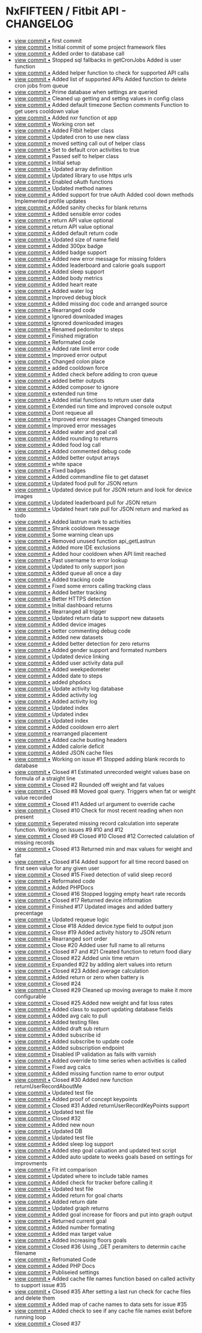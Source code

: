 NxFIFTEEN / Fitbit API - CHANGELOG
==================================

* [view commit &bull;](https://nxfifteen.me.uk/gitlab/nx-fitness/nxfitbit-core/commit/bed47b7a8baf29fabbb6a984d995c698c1cb0a68) first commit
* [view commit &bull;](https://nxfifteen.me.uk/gitlab/nx-fitness/nxfitbit-core/commit/61c53958b763bf210c78ec5bfa4ca8a80894d977) Initial commit of some project framework files
* [view commit &bull;](https://nxfifteen.me.uk/gitlab/nx-fitness/nxfitbit-core/commit/e4adaaee614d00e763bed30e0e1db34195a156f0) Added order to database call
* [view commit &bull;](https://nxfifteen.me.uk/gitlab/nx-fitness/nxfitbit-core/commit/0241086e66c44d9a3c35420e3bd9a85881bef84f) Stopped sql fallbacks in getCronJobs Added is user function
* [view commit &bull;](https://nxfifteen.me.uk/gitlab/nx-fitness/nxfitbit-core/commit/436145b12e7610ae1c7d440abb5b092d7d93173f) Added helper function to check for supported API calls
* [view commit &bull;](https://nxfifteen.me.uk/gitlab/nx-fitness/nxfitbit-core/commit/9421343109e153648c96011235a61700cfdebdf9) Added list of supported APIs Added function to delete cron jobs from queue
* [view commit &bull;](https://nxfifteen.me.uk/gitlab/nx-fitness/nxfitbit-core/commit/5eaaa564bcff03e3aafef2a04d0261db7b7730d3) Prime database when settings are queried
* [view commit &bull;](https://nxfifteen.me.uk/gitlab/nx-fitness/nxfitbit-core/commit/5d5a6f1068316ef93e08556bc2477d1bc32bcd02) Cleaned up getting and setting values in config class
* [view commit &bull;](https://nxfifteen.me.uk/gitlab/nx-fitness/nxfitbit-core/commit/b77e051f577dc12f04eb94868636307ee1748cda) Added default timezone Section comments Function to get users cooldown value
* [view commit &bull;](https://nxfifteen.me.uk/gitlab/nx-fitness/nxfitbit-core/commit/cd985191c0775c71a3f9321532aa3059559e4525) Added nxr function ot app
* [view commit &bull;](https://nxfifteen.me.uk/gitlab/nx-fitness/nxfitbit-core/commit/cffd50d44f34d368f6fbef22ad7ef70030311b39) Working cron set
* [view commit &bull;](https://nxfifteen.me.uk/gitlab/nx-fitness/nxfitbit-core/commit/a044c4bf12aa3ae1581ad4f1ec01296b5921e71c) Added Fitbit helper class
* [view commit &bull;](https://nxfifteen.me.uk/gitlab/nx-fitness/nxfitbit-core/commit/b707f30819dbf51a6f6f60f41dd7daa9e0521dd7) Updated cron to use new class
* [view commit &bull;](https://nxfifteen.me.uk/gitlab/nx-fitness/nxfitbit-core/commit/a08f1664d7abbb6e84b2d04a866a3946b48a9f84) moved setting call out of helper class
* [view commit &bull;](https://nxfifteen.me.uk/gitlab/nx-fitness/nxfitbit-core/commit/214397712e2130b88e2c43a7090e8169138313e5) Set to default cron activities to true
* [view commit &bull;](https://nxfifteen.me.uk/gitlab/nx-fitness/nxfitbit-core/commit/5795bd1a840d233eb386b64d2ce28bf5e43f25e9) Passed self to helper class
* [view commit &bull;](https://nxfifteen.me.uk/gitlab/nx-fitness/nxfitbit-core/commit/ad7465fbb394678eeff610d417952b8b82c75a72) Initial setup
* [view commit &bull;](https://nxfifteen.me.uk/gitlab/nx-fitness/nxfitbit-core/commit/a169b0dd615fcc226a2625b77de1e892a5e7afe4) Updated array definition
* [view commit &bull;](https://nxfifteen.me.uk/gitlab/nx-fitness/nxfitbit-core/commit/356931e19ad257d63781a89fbe3229bc7103f485) Updated library to use https urls
* [view commit &bull;](https://nxfifteen.me.uk/gitlab/nx-fitness/nxfitbit-core/commit/1273939c7bd8565881fdf041c72290b5683869de) Enabled oAuth functions
* [view commit &bull;](https://nxfifteen.me.uk/gitlab/nx-fitness/nxfitbit-core/commit/cf96137b749373ab7b33f4ab2dbd91365c435454) Updated method names
* [view commit &bull;](https://nxfifteen.me.uk/gitlab/nx-fitness/nxfitbit-core/commit/2169013fc9057cacee874b431577526f034e58c8) Added support for true oAuth Added cool down methods Implemented profile updates
* [view commit &bull;](https://nxfifteen.me.uk/gitlab/nx-fitness/nxfitbit-core/commit/e774a07442d04080c41ce5c775bc5ff4e500481b) Added sanity checks for blank returns
* [view commit &bull;](https://nxfifteen.me.uk/gitlab/nx-fitness/nxfitbit-core/commit/a54cca6ac09d5f291b75e8256471c3d6e9a4986d) Added sensible error codes
* [view commit &bull;](https://nxfifteen.me.uk/gitlab/nx-fitness/nxfitbit-core/commit/f8b7b65efd3352e0a4258ac359701841a42a54ea) return API value optional
* [view commit &bull;](https://nxfifteen.me.uk/gitlab/nx-fitness/nxfitbit-core/commit/d778da31ab1ac3ae80d3ff97d42d999df3ed5c9a) return API value optional
* [view commit &bull;](https://nxfifteen.me.uk/gitlab/nx-fitness/nxfitbit-core/commit/b78984d4c1c194e869bd0d382896aff60cd7bba2) Added default return code
* [view commit &bull;](https://nxfifteen.me.uk/gitlab/nx-fitness/nxfitbit-core/commit/a970bbc8e392cc7d25fd314106f4f5dd9f67a4f4) Updated size of name field
* [view commit &bull;](https://nxfifteen.me.uk/gitlab/nx-fitness/nxfitbit-core/commit/2953a9ea254db30747e1762a10fe57634e9817d2) Added 300px badge
* [view commit &bull;](https://nxfifteen.me.uk/gitlab/nx-fitness/nxfitbit-core/commit/653c1f89dd3daf631027c08e7707efe57535b8cc) Added badge support
* [view commit &bull;](https://nxfifteen.me.uk/gitlab/nx-fitness/nxfitbit-core/commit/b0ace8036f8901ac9b848b727cdb7f49d9fbfe06) Added new error message for missing folders
* [view commit &bull;](https://nxfifteen.me.uk/gitlab/nx-fitness/nxfitbit-core/commit/2b0f8f25fda851075f33b892e787d4b5faefd291) Added leaderboard and calorie goals support
* [view commit &bull;](https://nxfifteen.me.uk/gitlab/nx-fitness/nxfitbit-core/commit/a549fdbb1319f781d5987fa94c41d8c8a68faea4) Added sleep support
* [view commit &bull;](https://nxfifteen.me.uk/gitlab/nx-fitness/nxfitbit-core/commit/ced4f61e67a24bd18421311ac53bcd7ea9e4b65b) Added body metrics
* [view commit &bull;](https://nxfifteen.me.uk/gitlab/nx-fitness/nxfitbit-core/commit/6433e9a9133640042fc9d431565f5e25016bd643) Added heart reate
* [view commit &bull;](https://nxfifteen.me.uk/gitlab/nx-fitness/nxfitbit-core/commit/a6ca679cc59cef357d31d8070fefd640a72075ba) Added water log
* [view commit &bull;](https://nxfifteen.me.uk/gitlab/nx-fitness/nxfitbit-core/commit/26c711556fb6b06eed3dd10a63a7986ff8f34cb6) Inproved debug block
* [view commit &bull;](https://nxfifteen.me.uk/gitlab/nx-fitness/nxfitbit-core/commit/747f6d33d927c99c4f4dbdbc51626ec548da4371) Added missing doc code and arranged source
* [view commit &bull;](https://nxfifteen.me.uk/gitlab/nx-fitness/nxfitbit-core/commit/aeaef481ce8d77bfe126437868b13795c112bd79) Rearranged code
* [view commit &bull;](https://nxfifteen.me.uk/gitlab/nx-fitness/nxfitbit-core/commit/8fa1a6974cced28771f59324a1779ed8e0efa96a) Ignored downloaded images
* [view commit &bull;](https://nxfifteen.me.uk/gitlab/nx-fitness/nxfitbit-core/commit/85404ee0addd7e9350bfedac63c02b93badda69f) Ignored downloaded images
* [view commit &bull;](https://nxfifteen.me.uk/gitlab/nx-fitness/nxfitbit-core/commit/4cadb7bf01605f141fad633cb42509fa08892548) Renamed pedomitor to steps
* [view commit &bull;](https://nxfifteen.me.uk/gitlab/nx-fitness/nxfitbit-core/commit/d3e6ea6b5b188743445f3c6d3e8a65fdd293fdcf) Finished migration
* [view commit &bull;](https://nxfifteen.me.uk/gitlab/nx-fitness/nxfitbit-core/commit/d790f95c1b65a61eb1e6a0806501ef0fdf9dc32d) Reformated code
* [view commit &bull;](https://nxfifteen.me.uk/gitlab/nx-fitness/nxfitbit-core/commit/e5c41cb28bf9714d844cee1b40f03878fc0148e4) Added rate limit error code
* [view commit &bull;](https://nxfifteen.me.uk/gitlab/nx-fitness/nxfitbit-core/commit/f8c01fa498a1a34512aba07b295c74eee6375275) Improved error output
* [view commit &bull;](https://nxfifteen.me.uk/gitlab/nx-fitness/nxfitbit-core/commit/b08033f41f6281e17a2936f68d1d3175c22514df) Changed colon place
* [view commit &bull;](https://nxfifteen.me.uk/gitlab/nx-fitness/nxfitbit-core/commit/c829faae6e675f85b832331739e6aacdd3547b87) added cooldown force
* [view commit &bull;](https://nxfifteen.me.uk/gitlab/nx-fitness/nxfitbit-core/commit/79f7c695cb59a0d991ee2ed79d074674dfeba34c) Added check before adding to cron queue
* [view commit &bull;](https://nxfifteen.me.uk/gitlab/nx-fitness/nxfitbit-core/commit/3918c7f5fa9dd5f9860788df42f3190bf8b4cd22) added better outputs
* [view commit &bull;](https://nxfifteen.me.uk/gitlab/nx-fitness/nxfitbit-core/commit/81ea637aab236c0dde8c5713b5127b0ca4151f7a) Added composer to ignore
* [view commit &bull;](https://nxfifteen.me.uk/gitlab/nx-fitness/nxfitbit-core/commit/42c807fc5c50edd778e6dce67f887b62555e6e7e) extended run time
* [view commit &bull;](https://nxfifteen.me.uk/gitlab/nx-fitness/nxfitbit-core/commit/6a1d17104dcbbdca7ef4b65851078afe439f2e7e) Added intial functions to return user data
* [view commit &bull;](https://nxfifteen.me.uk/gitlab/nx-fitness/nxfitbit-core/commit/d21cafb412fc43266f27cb3dbba7056234ef8786) Extended run time and improved console output
* [view commit &bull;](https://nxfifteen.me.uk/gitlab/nx-fitness/nxfitbit-core/commit/6e1c44ddb434c03bfb9d8eb182c115472d3833da) Dont requeue all
* [view commit &bull;](https://nxfifteen.me.uk/gitlab/nx-fitness/nxfitbit-core/commit/b43acb56acf31353bd090e1eceae5849a6c6f0cb) Improved error messages Changed timeouts
* [view commit &bull;](https://nxfifteen.me.uk/gitlab/nx-fitness/nxfitbit-core/commit/a2e4a42fd767c943cc32051a0e993106afac11ec) Improved error messages
* [view commit &bull;](https://nxfifteen.me.uk/gitlab/nx-fitness/nxfitbit-core/commit/3ca96fc187d036df45b0970497adeb0a906c5834) Added water and goal call
* [view commit &bull;](https://nxfifteen.me.uk/gitlab/nx-fitness/nxfitbit-core/commit/f33eb18859ea4ced643fcfb4aaa8004ea9116a7b) Added rounding to returns
* [view commit &bull;](https://nxfifteen.me.uk/gitlab/nx-fitness/nxfitbit-core/commit/42daf814f9df8366151eba38b522c1583e8cd8dc) Added food log call
* [view commit &bull;](https://nxfifteen.me.uk/gitlab/nx-fitness/nxfitbit-core/commit/92d7977be7ede6fbd0b6a7e1fd1b7837e8acfdb4) Added commented debug code
* [view commit &bull;](https://nxfifteen.me.uk/gitlab/nx-fitness/nxfitbit-core/commit/540f4808767676f9f34af7b90f71ef5a196844c5) Added better output arrays
* [view commit &bull;](https://nxfifteen.me.uk/gitlab/nx-fitness/nxfitbit-core/commit/b34e11615d78788aedef59dc2ddd3de2e97beb78) white space
* [view commit &bull;](https://nxfifteen.me.uk/gitlab/nx-fitness/nxfitbit-core/commit/a935cadb4d4549b1b7b2c30734e53b524c2ada3a) Fixed badges
* [view commit &bull;](https://nxfifteen.me.uk/gitlab/nx-fitness/nxfitbit-core/commit/7ed6bbd9d78eed8e5fc059d92261252fbb69e318) Added commandline file to get dataset
* [view commit &bull;](https://nxfifteen.me.uk/gitlab/nx-fitness/nxfitbit-core/commit/fd5234411b9d4ede5f6f69492c120d4c9ced05bb) Updated food pull for JSON return
* [view commit &bull;](https://nxfifteen.me.uk/gitlab/nx-fitness/nxfitbit-core/commit/946d5747b117e89399747b4e021b3f7f78f2bc06) Updated device pull for JSON return and look for device images
* [view commit &bull;](https://nxfifteen.me.uk/gitlab/nx-fitness/nxfitbit-core/commit/1a0bfec69ec4629efdeefad2832d060024026c5a) Updated leaderboard pull for JSON return
* [view commit &bull;](https://nxfifteen.me.uk/gitlab/nx-fitness/nxfitbit-core/commit/491532015d1b48dee153833795c639e612900d38) Updated heart rate pull for JSON return and marked as todo
* [view commit &bull;](https://nxfifteen.me.uk/gitlab/nx-fitness/nxfitbit-core/commit/5541724dee44f0be8933f72ea3d4c2570d44a10f) Added lastrun mark to activities
* [view commit &bull;](https://nxfifteen.me.uk/gitlab/nx-fitness/nxfitbit-core/commit/b9418d2a9309de41dbfe0c71a173d1bd18f7372c) Shrank cooldown message
* [view commit &bull;](https://nxfifteen.me.uk/gitlab/nx-fitness/nxfitbit-core/commit/95783b354f2a911fb54836cae06b2ee51afcd6e6) Some warning clean ups
* [view commit &bull;](https://nxfifteen.me.uk/gitlab/nx-fitness/nxfitbit-core/commit/02e1de7f4872e7ae941ea1ad5c2c854939657e65) Removed unused function api_getLastrun
* [view commit &bull;](https://nxfifteen.me.uk/gitlab/nx-fitness/nxfitbit-core/commit/f3a56b579df478f4e2cb9fcdb92919754b9dcf20) Added more IDE exclusions
* [view commit &bull;](https://nxfifteen.me.uk/gitlab/nx-fitness/nxfitbit-core/commit/283bcb3e4dacb451c1e4b5aa9f29e18f17e19f65) Added hour cooldown when API limit reached
* [view commit &bull;](https://nxfifteen.me.uk/gitlab/nx-fitness/nxfitbit-core/commit/28dec5c3c31d5302935caae72c3fc2f10f195d19) Past username to error lookup
* [view commit &bull;](https://nxfifteen.me.uk/gitlab/nx-fitness/nxfitbit-core/commit/5272bc3dfc2eb77c08f6dd06ff967ecc1ded18fc) Updated to only support json
* [view commit &bull;](https://nxfifteen.me.uk/gitlab/nx-fitness/nxfitbit-core/commit/2ae5af456e52361539f6a0b5cc342cd5b2488a6f) Added queue all once a day
* [view commit &bull;](https://nxfifteen.me.uk/gitlab/nx-fitness/nxfitbit-core/commit/1c553fc4dc98bd7fef10a12a9ffb93fccb1b3422) Added tracking code
* [view commit &bull;](https://nxfifteen.me.uk/gitlab/nx-fitness/nxfitbit-core/commit/82af73a93ebfa8a77f448ea2339b832be8ab9b3a) Fixed some errors calling tracking class
* [view commit &bull;](https://nxfifteen.me.uk/gitlab/nx-fitness/nxfitbit-core/commit/240112c72d4652ee17056179f45d1ebddf99b155) Added better tracking
* [view commit &bull;](https://nxfifteen.me.uk/gitlab/nx-fitness/nxfitbit-core/commit/72d46e7df5562bff7a0d5e6dd8f3043d14493b89) Better HTTPS detection
* [view commit &bull;](https://nxfifteen.me.uk/gitlab/nx-fitness/nxfitbit-core/commit/4504dda930c89a411f97ca2b7fd35999019c4d82) Initial dashboard returns
* [view commit &bull;](https://nxfifteen.me.uk/gitlab/nx-fitness/nxfitbit-core/commit/a7e71ccb3c6ba2e9c75a07211660bba102dab8e6) Rearranged all trigger
* [view commit &bull;](https://nxfifteen.me.uk/gitlab/nx-fitness/nxfitbit-core/commit/ef28f212a3e234b5a73a86264987b45a263cbab5) Updated return data to support new datasets
* [view commit &bull;](https://nxfifteen.me.uk/gitlab/nx-fitness/nxfitbit-core/commit/e2729b0048b7c0d618f857065f0a92ed143be015) Added device images
* [view commit &bull;](https://nxfifteen.me.uk/gitlab/nx-fitness/nxfitbit-core/commit/18de94a52a084cf9457edffc7a19ea02dd269dd8) better commenting debug code
* [view commit &bull;](https://nxfifteen.me.uk/gitlab/nx-fitness/nxfitbit-core/commit/4adf51a13c27167007be1af154d5285918f4b148) Added new datasets
* [view commit &bull;](https://nxfifteen.me.uk/gitlab/nx-fitness/nxfitbit-core/commit/3f9d53fc3ab65b842df1abddd547c93aaf2e5a8b) Added better detection for zero returns
* [view commit &bull;](https://nxfifteen.me.uk/gitlab/nx-fitness/nxfitbit-core/commit/cb6042e9081895331204975c1bee99295d6246fc) Added gender support and formated numbers
* [view commit &bull;](https://nxfifteen.me.uk/gitlab/nx-fitness/nxfitbit-core/commit/fc1a112721ed40748d81f0de077e86c579da0727) Updated device linking
* [view commit &bull;](https://nxfifteen.me.uk/gitlab/nx-fitness/nxfitbit-core/commit/167ef7c817b1083afcf710832ae364fb8db51564) Added user activity data pull
* [view commit &bull;](https://nxfifteen.me.uk/gitlab/nx-fitness/nxfitbit-core/commit/8434af1f05ebefbc3d755d294a44b7473ab1dec8) Added weekpedometer
* [view commit &bull;](https://nxfifteen.me.uk/gitlab/nx-fitness/nxfitbit-core/commit/0e21228df8768b82ab7d911ea38c76eea560461c) Added date to steps
* [view commit &bull;](https://nxfifteen.me.uk/gitlab/nx-fitness/nxfitbit-core/commit/38b8a84ae10cedc5510da7fab820115b510c70ab) added phpdocs
* [view commit &bull;](https://nxfifteen.me.uk/gitlab/nx-fitness/nxfitbit-core/commit/a31c15d6fc05cc25077c83324ce377d51ded55b1) Update activity log database
* [view commit &bull;](https://nxfifteen.me.uk/gitlab/nx-fitness/nxfitbit-core/commit/9b9e759e3dfbcbe1acf946863f6f44150584f50c) Added activity log
* [view commit &bull;](https://nxfifteen.me.uk/gitlab/nx-fitness/nxfitbit-core/commit/3600e2692b39a1b70aa0debd104e87fb19d224d3) Added activity log
* [view commit &bull;](https://nxfifteen.me.uk/gitlab/nx-fitness/nxfitbit-core/commit/9c78b56a0d18c8109f914ef2da109bc7f19de608) Updated index
* [view commit &bull;](https://nxfifteen.me.uk/gitlab/nx-fitness/nxfitbit-core/commit/cd0c853b25f18ac92d8f5b966aab0a937b45c6ad) Updated index
* [view commit &bull;](https://nxfifteen.me.uk/gitlab/nx-fitness/nxfitbit-core/commit/14727464ea639ecce9008a7fb07f89b73fdf6d59) Updated index
* [view commit &bull;](https://nxfifteen.me.uk/gitlab/nx-fitness/nxfitbit-core/commit/671df126e4109354834f85e0310d4b75bc876a1b) Added cooldown erro alert
* [view commit &bull;](https://nxfifteen.me.uk/gitlab/nx-fitness/nxfitbit-core/commit/bd198949551af7b7b8045d8ae72ad13a7e76e92b) rearranged placement
* [view commit &bull;](https://nxfifteen.me.uk/gitlab/nx-fitness/nxfitbit-core/commit/f047e93eb49001dff4e4dd4772d2e1e44a575a95) Added cache busting headers
* [view commit &bull;](https://nxfifteen.me.uk/gitlab/nx-fitness/nxfitbit-core/commit/a812863389be2d187358b0eca36bd08a0f29298a) Added calorie deficit
* [view commit &bull;](https://nxfifteen.me.uk/gitlab/nx-fitness/nxfitbit-core/commit/25a1c060cfa18ac46ed1d40dcfa646c7b158b427) Added JSON cache files
* [view commit &bull;](https://nxfifteen.me.uk/gitlab/nx-fitness/nxfitbit-core/commit/5ca6005e5fc15bf2b972f26f11599c6cc5f70a58) Working on issue #1 Stopped adding blank records to database
* [view commit &bull;](https://nxfifteen.me.uk/gitlab/nx-fitness/nxfitbit-core/commit/b23a4b81ef17c2977626b056b625d7227c01035a) Closed #1 Estimated unrecorded weight values base on formula of a straight line
* [view commit &bull;](https://nxfifteen.me.uk/gitlab/nx-fitness/nxfitbit-core/commit/df2edf27b24bcbee38877f5e3ffd21ad3ec7186c) Closed #2 Rounded off weight and fat values
* [view commit &bull;](https://nxfifteen.me.uk/gitlab/nx-fitness/nxfitbit-core/commit/9847d49970eb997b36cb7a87c5e280ccde81e303) Closed #8 Moved goal query. Triggers when fat or weight value recorded
* [view commit &bull;](https://nxfifteen.me.uk/gitlab/nx-fitness/nxfitbit-core/commit/24a228b5fab5ee87442a0beccd5683bb2dd250e6) Closed #11 Added url argument to override cache
* [view commit &bull;](https://nxfifteen.me.uk/gitlab/nx-fitness/nxfitbit-core/commit/2c21ef6ab2a0e61e348aab4d3d6d421348bce2f1) Closed #10 Check for most recent reading when non present
* [view commit &bull;](https://nxfifteen.me.uk/gitlab/nx-fitness/nxfitbit-core/commit/bef122a93ff6af306bd74185507791d955ce4f85) Seperated missing record calculation into seperate function. Working on issues #9 #10 and #12
* [view commit &bull;](https://nxfifteen.me.uk/gitlab/nx-fitness/nxfitbit-core/commit/31a39c39ef3490e65909537517143e67c8121d8c) Closed #9 Closed #10 Closed #12 Corrected calulation of missing records
* [view commit &bull;](https://nxfifteen.me.uk/gitlab/nx-fitness/nxfitbit-core/commit/25db649857161d66e1d3e413e031adc49504bfaa) Closed #13 Returned min and max values for weight and fat
* [view commit &bull;](https://nxfifteen.me.uk/gitlab/nx-fitness/nxfitbit-core/commit/34d3c18ce245bcb97cc6caeb4e13afc17c72fcc9) Closed #14 Added support for all time record based on first seen value for any given user
* [view commit &bull;](https://nxfifteen.me.uk/gitlab/nx-fitness/nxfitbit-core/commit/3c6cbc7c9112b4237a2bf852000a677bac03d135) Closed #15 Fixed detection of valid sleep record
* [view commit &bull;](https://nxfifteen.me.uk/gitlab/nx-fitness/nxfitbit-core/commit/aaf2a7e75b6f1a567d977f7038a80fe346b36db0) Reformated code
* [view commit &bull;](https://nxfifteen.me.uk/gitlab/nx-fitness/nxfitbit-core/commit/d9b4735cc00e89178d17448ca6f6d98c01ae296d) Added PHPDocs
* [view commit &bull;](https://nxfifteen.me.uk/gitlab/nx-fitness/nxfitbit-core/commit/78d5636f2ff54b4de4b53456ed50ba855072ebfa) Closed #16 Stopped logging empty heart rate records
* [view commit &bull;](https://nxfifteen.me.uk/gitlab/nx-fitness/nxfitbit-core/commit/5be14a6b3c8dd3d23ab2277c0d0cbb4959591ded) Closed #17 Returned device information
* [view commit &bull;](https://nxfifteen.me.uk/gitlab/nx-fitness/nxfitbit-core/commit/2a36e8dd441f0f367ad80c9c0b0a0b9f8c707327) Finished #17 Updated images and added battery precentage
* [view commit &bull;](https://nxfifteen.me.uk/gitlab/nx-fitness/nxfitbit-core/commit/d6cd3ab8c9b5b38a7124683e236f74a3253088ae) Updated requeue logic
* [view commit &bull;](https://nxfifteen.me.uk/gitlab/nx-fitness/nxfitbit-core/commit/7ef0ff92ab716a75230afed9c66b416c754d6447) Close #18 Added device.type field to output json
* [view commit &bull;](https://nxfifteen.me.uk/gitlab/nx-fitness/nxfitbit-core/commit/94f75f4cd232809bf26ab521c18fa2c3bae4cffe) Close #19 Added activity history to JSON return
* [view commit &bull;](https://nxfifteen.me.uk/gitlab/nx-fitness/nxfitbit-core/commit/18feaec099760c3ff162a1d20ae2153a96755817) Rearranged sort order
* [view commit &bull;](https://nxfifteen.me.uk/gitlab/nx-fitness/nxfitbit-core/commit/4d6a8b4acd4a3fb0afab7ffc6585935d013f92a0) Close #20 Added user full name to all returns
* [view commit &bull;](https://nxfifteen.me.uk/gitlab/nx-fitness/nxfitbit-core/commit/1eb70062f667fa8df61fb7215bc618bf3bdb6f0b) Closed #7 and #21 Created function to return food diary
* [view commit &bull;](https://nxfifteen.me.uk/gitlab/nx-fitness/nxfitbit-core/commit/fedf9006f53041ab454265fe594464038b7b5b98) Closed #22 Added unix time return
* [view commit &bull;](https://nxfifteen.me.uk/gitlab/nx-fitness/nxfitbit-core/commit/2cbeb5ced8252b8ef653f3a6289fc859fefb363f) Expanded #22 by adding alert values into return
* [view commit &bull;](https://nxfifteen.me.uk/gitlab/nx-fitness/nxfitbit-core/commit/1af20a19de92630b0dcd59d41ab14ca629995a67) Closed #23 Added average calculation
* [view commit &bull;](https://nxfifteen.me.uk/gitlab/nx-fitness/nxfitbit-core/commit/286a333845cc49d1e73ffd35438aa2151021695a) Added return or zero when battery is
* [view commit &bull;](https://nxfifteen.me.uk/gitlab/nx-fitness/nxfitbit-core/commit/bf6b421bd2e71362155b65abf6e372c7ae393a02) Closed #24
* [view commit &bull;](https://nxfifteen.me.uk/gitlab/nx-fitness/nxfitbit-core/commit/79a0e5c7970008e026c4d1b4e59d0bdb013ac5a2) Closed #29 Cleaned up moving average to make it more configurable
* [view commit &bull;](https://nxfifteen.me.uk/gitlab/nx-fitness/nxfitbit-core/commit/67f843fa6c95e594a6f64b7a7c49b642760d03d7) Closed #25 Added new weight and fat loss rates
* [view commit &bull;](https://nxfifteen.me.uk/gitlab/nx-fitness/nxfitbit-core/commit/4cbd88db5b13df18d095948124207e7f707be1f3) Added class to support updating database fields
* [view commit &bull;](https://nxfifteen.me.uk/gitlab/nx-fitness/nxfitbit-core/commit/9b148f1f883821db14717f1fd78838799bf5fb16) Added avg calc to pull
* [view commit &bull;](https://nxfifteen.me.uk/gitlab/nx-fitness/nxfitbit-core/commit/bcd08504e12be3f930b0535a84f828035d1fbd00) Added testing files
* [view commit &bull;](https://nxfifteen.me.uk/gitlab/nx-fitness/nxfitbit-core/commit/3c5662f3484402c357cc7b27e57498675a7f1433) Added draft sub return
* [view commit &bull;](https://nxfifteen.me.uk/gitlab/nx-fitness/nxfitbit-core/commit/b9756d64863f915e6902991de5309234b23e4b3b) Added subscribe id
* [view commit &bull;](https://nxfifteen.me.uk/gitlab/nx-fitness/nxfitbit-core/commit/500de35671ae1a0472366260fe9f0a3a024af576) Added subscribe to update code
* [view commit &bull;](https://nxfifteen.me.uk/gitlab/nx-fitness/nxfitbit-core/commit/bfd15cbdd952323784c6931981ef1540ce7d0cd0) Added subscription endpoint
* [view commit &bull;](https://nxfifteen.me.uk/gitlab/nx-fitness/nxfitbit-core/commit/d234cf62ce86309f096808eaca3edb73c1d01221) Disabled IP validation as fails with varnish
* [view commit &bull;](https://nxfifteen.me.uk/gitlab/nx-fitness/nxfitbit-core/commit/90e95b4e069ab26d8bdb696414d1efc710fa7b44) Added override to time series when activities is called
* [view commit &bull;](https://nxfifteen.me.uk/gitlab/nx-fitness/nxfitbit-core/commit/e788c15ea2f2262ac12060eb018176b6d5d203ce) Fixed avg calcs
* [view commit &bull;](https://nxfifteen.me.uk/gitlab/nx-fitness/nxfitbit-core/commit/f6b94ce81452abe231c986256c96de93f4b5f3ce) Added missing function name to error output
* [view commit &bull;](https://nxfifteen.me.uk/gitlab/nx-fitness/nxfitbit-core/commit/57a9794d97ba3d4ef1eff7803cb29f9e65f4bde7) Closed #30 Added new function returnUserRecordAboutMe
* [view commit &bull;](https://nxfifteen.me.uk/gitlab/nx-fitness/nxfitbit-core/commit/ecac8960f5f11c83eab318e48122c2828d2059ca) Updated test file
* [view commit &bull;](https://nxfifteen.me.uk/gitlab/nx-fitness/nxfitbit-core/commit/974b18637a4c98baacb591871715917856c3256d) Added proof of concept keypoints
* [view commit &bull;](https://nxfifteen.me.uk/gitlab/nx-fitness/nxfitbit-core/commit/1141f11fe0cf05d4ad6a7561b59bb341378e2647) Closed #31 Added returnUserRecordKeyPoints support
* [view commit &bull;](https://nxfifteen.me.uk/gitlab/nx-fitness/nxfitbit-core/commit/a84ae889d4b9d78aff5dabaf6a7ce6f514270dee) Updated test file
* [view commit &bull;](https://nxfifteen.me.uk/gitlab/nx-fitness/nxfitbit-core/commit/cd1971b76dccbf830a16beff421bef20a6716750) Closed #32
* [view commit &bull;](https://nxfifteen.me.uk/gitlab/nx-fitness/nxfitbit-core/commit/ca4ab0228138105344c0101fbcbd63163653e941) Added new noun
* [view commit &bull;](https://nxfifteen.me.uk/gitlab/nx-fitness/nxfitbit-core/commit/76d63f6479edb6d337751ad67c2e5655a6f2a6c7) Updated DB
* [view commit &bull;](https://nxfifteen.me.uk/gitlab/nx-fitness/nxfitbit-core/commit/7677781bf5df7265a6b272bf3e2ff573f2bc2c61) Updated test file
* [view commit &bull;](https://nxfifteen.me.uk/gitlab/nx-fitness/nxfitbit-core/commit/298151fcc15e0223e5f0dd5167b11f459a1b60af) Added sleep log support
* [view commit &bull;](https://nxfifteen.me.uk/gitlab/nx-fitness/nxfitbit-core/commit/93318b1c882e4ffacc884d93339e661dfa742f0d) Added step goal caluation and updated test script
* [view commit &bull;](https://nxfifteen.me.uk/gitlab/nx-fitness/nxfitbit-core/commit/13e0f8fcdbb06c41b995ab05ddeb00c0903b2038) Added auto update to weeks goals based on settings for improvments
* [view commit &bull;](https://nxfifteen.me.uk/gitlab/nx-fitness/nxfitbit-core/commit/b9da14243f04d7f93d76025368b51b378ef8ff27) Fit int comparison
* [view commit &bull;](https://nxfifteen.me.uk/gitlab/nx-fitness/nxfitbit-core/commit/642b7dc249b9219f8a3f960bae3ccabb9de0b029) Updated where to include table names
* [view commit &bull;](https://nxfifteen.me.uk/gitlab/nx-fitness/nxfitbit-core/commit/84a92850549c61d3413dd53b6b559beaa76d5d66) Added check for tracker before calling it
* [view commit &bull;](https://nxfifteen.me.uk/gitlab/nx-fitness/nxfitbit-core/commit/213e899f09394b98ce4a9dfa355b66fa64c2761c) Updated test file
* [view commit &bull;](https://nxfifteen.me.uk/gitlab/nx-fitness/nxfitbit-core/commit/6ecb228379e99e89453f890251db906296362be9) Added return for goal charts
* [view commit &bull;](https://nxfifteen.me.uk/gitlab/nx-fitness/nxfitbit-core/commit/bd7d31e6406cc34158869ace8d35e2360fbf55af) Added return date
* [view commit &bull;](https://nxfifteen.me.uk/gitlab/nx-fitness/nxfitbit-core/commit/813de88239a2531fd22e2254e5a72cf6d0929bf6) Updated graph returns
* [view commit &bull;](https://nxfifteen.me.uk/gitlab/nx-fitness/nxfitbit-core/commit/138ead11ff637821b7c42933bef2e1367c6611e3) Added goal increase for floors and put into graph output
* [view commit &bull;](https://nxfifteen.me.uk/gitlab/nx-fitness/nxfitbit-core/commit/a475b39cbda07b9749ecc55db85826085bfcf166) Returned current goal
* [view commit &bull;](https://nxfifteen.me.uk/gitlab/nx-fitness/nxfitbit-core/commit/f5da910923931f56857a42c6e616e63eb1956bb0) Added number formating
* [view commit &bull;](https://nxfifteen.me.uk/gitlab/nx-fitness/nxfitbit-core/commit/2e0024cb75cf86c9ed8308eda5044c316bfe5dab) Added max target value
* [view commit &bull;](https://nxfifteen.me.uk/gitlab/nx-fitness/nxfitbit-core/commit/2abfe3b15be467021b1524ca049f788af1eac97c) Added increasing floors goals
* [view commit &bull;](https://nxfifteen.me.uk/gitlab/nx-fitness/nxfitbit-core/commit/541338c926b5516aec101de7d800f4f1b085b75e) Closed #36 Using _GET peramiters to determin cache filename
* [view commit &bull;](https://nxfifteen.me.uk/gitlab/nx-fitness/nxfitbit-core/commit/4e136ffca209658c7e6c2487b1cc546b6352081d) Refromated Code
* [view commit &bull;](https://nxfifteen.me.uk/gitlab/nx-fitness/nxfitbit-core/commit/c1a97f763484f11dab1ba0343d98d3593cc0708d) Added PHP Docs
* [view commit &bull;](https://nxfifteen.me.uk/gitlab/nx-fitness/nxfitbit-core/commit/940e7e585b1f625b0ec0a22564041906f40f8674) Publiseied settings
* [view commit &bull;](https://nxfifteen.me.uk/gitlab/nx-fitness/nxfitbit-core/commit/36d90d8a8c0877c4453c0d11a4cf5683c9f8d60c) Added cache file names function based on called activity to support issue #35
* [view commit &bull;](https://nxfifteen.me.uk/gitlab/nx-fitness/nxfitbit-core/commit/08f2bf099844ae2c7ef6e9167d21fae236e95ddf) Closed #35 After setting a last run check for cache files and delete them
* [view commit &bull;](https://nxfifteen.me.uk/gitlab/nx-fitness/nxfitbit-core/commit/fddd5a98a03263bf4b973abece9035f8aa3c1575) Added map of cache names to data sets for issue #35
* [view commit &bull;](https://nxfifteen.me.uk/gitlab/nx-fitness/nxfitbit-core/commit/31c7ebb8f01e4786720a10243a8455f1db6167b7) Added check to see if any cache file names exist before running loop
* [view commit &bull;](https://nxfifteen.me.uk/gitlab/nx-fitness/nxfitbit-core/commit/320e9480b3434f43b6bf8e35a56fe91aa8312a1e) Closed #37